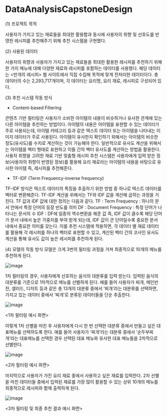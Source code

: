 # DataAnalysisCapstoneDesign
(1) 프로젝트 목적

사용자가 가지고 있는 재료들을 최대한 활용함과 동시에 사용자의 취향 및 선호도를 반영한 레시피를 추천해주기 위해 추천 시스템을 구현했다. 

(2) 사용된 데이터

 사용자의 취향과 사용자가 가지고 있는 재료들을 최대한 활용한 레시피를 추천하기 위해 한 가지 메뉴에 대해 다양한 재료와 레시피를 포함하는 데이터를 사용했다. 해당 데이터는 <만개의  레시피> 웹 사이트에서 직접 수집해 목적에 맞게 전처리한 데이터이다. 총 데이터의 수는 2,293,717개이며, 각 데이터는 요리명, 요리 재료, 레시피로 구성되어 있다. 

(3) 추천 시스템 작동 방식

- Content-based Filtering

콘텐츠 기반 필터링은 사용자가 소비한 아이템의 내용이 비슷하거나 유사한 관계에 있는 다른 아이템을 추천하는 방법이다. 아이템의 내용은 아이템을 표현할 수 있는 데이터가 주로 사용되는데, 아이템 카테고리 등과 같은 텍스트 데이터 또는 아이템을 나타내는 이미지 데이터가 주로 사용된다. 아이템이 유사한지 확인하기 위해서는 아이템의 비슷한 정도(유사도)를 수치로 계산하는 것이 가능해야 한다. 일반적으로 유사도 계산을 위해서는 아이템을 벡터 형태로 표현하고 이들 간의 벡터 유사도를 계산하는 방법을 활용한다. 사용자 취향을 고려한 재료 기반 맞춤형 레시피 추천 시스템은 사용자에게 입력 받은 정보(사용자의 취향이 반영된 정보)를 활용해 요리 재료라는 아이템의 내용을 바탕으로 유사한 아이템 즉, 레시피를 추천해준다.

- TF-IDF (Term Frequency-inverse frequency)

TF-IDF 방식은 텍스트 데이터의 특징을 추출하기 위한 방법 중 하나로 텍스트 데이터를 벡터로 변환해준다. TF-IDF 계산을 위해서는 TF와 IDF 값을 계산해 곱하는 과정을 거친다. TF 값과 IDF 값에 대한 정의는 다음과 같다.
TF : Term Frequency : 하나의 문서 안에서 특정 단어의 등장 빈도를 의미
DF : Document Frequency : 특정 단어가 나타나는 문서의 수
IDF : DF에 일종의 역수변환을 해준 값
즉, IDF 값이 클수록 해당 단어가 문서 내에서 높은 가중치를 부여 받게 되는데, IDF 값이 큰 단어일수록 중요한 문서 내에서 중요한 의미를 갖는다. 이를 추천 시스템에 적용하면, 각 데이터 별 재료 데이터를 활용해 각 레시피를 하나의 벡터로 표현할 수 있고, 계산된 벡터 간의 코사인 유사도 계산을 통해 유사도 값이 높은 레시피를 추천하게 된다. 

(4) 모델의 작동 방식
 모델은 크게 3번의 필터링 과정을 거쳐 최종적으로 10개의 메뉴를 추천하게 된다. 
 
![image](https://user-images.githubusercontent.com/96854885/209152926-b7591f36-72ed-4ab4-8f52-bf0db1a7ff52.png)

1차 필터링의 경우, 사용자에게 선호하는 음식의 대분류를 입력 받는다. 입력된 음식의 대분류를 기준으로 1차적으로 메뉴를 선별하게 된다. 예를 들어 사용자가 찌개, 메인반찬, 샐러드, 디저트 등과 같은 총 13개의 대분류 중에서 ‘찌개’라는 대분류를 선택하면, 가지고 있는 데이터 중에서 ‘찌개’로 분류된 데이터들을 단순 추출한다. 

![image](https://user-images.githubusercontent.com/96854885/209153008-9048a5e9-412d-4ddd-a135-0c2428b66f4a.png)

<1차 필터링 예시 화면>

이렇게 1차 선별을 마친 후 사용자에게 다시 한 번 선택한 대분류 중에서 만들고 싶은 대표메뉴를 선택하도록 한다. 예를 들어 사용자가 ‘찌개’라는 대분류 중에서 ‘순두부찌개’라는 대표메뉴를 선택한 경우 선택된 대표 메뉴와 유사한 대표 메뉴들을 2차적으로 선별한다. 

![image](https://user-images.githubusercontent.com/96854885/209153106-002b21c6-c439-414e-aa94-1de5a781cb6d.png)

<2차 필터링 예시 화면>

마지막으로 사용자가 가진 요리 재료 중에서 사용하고 싶은 재료를 입력한다. 2차 선별을 마친 데이터들 중에서 입력된 재료를 가장 많이 활용할 수 있는 상위 10개의 메뉴를 최종적으로 레시피와 함께 출력하게 된다.   

![image](https://user-images.githubusercontent.com/96854885/209153146-2222a3ea-7030-4649-a9ea-0ab95adf1f66.png)

<3차 필터링 및 최종 추천 결과 예시 화면>

